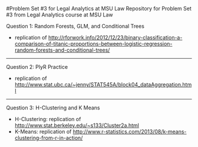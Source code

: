 #Problem Set #3 for Legal Analytics at MSU Law
Repository for Problem Set #3 from Legal Analytics course at MSU Law

Question 1: Random Forests, GLM, and Conditional Trees
- replication of http://rforwork.info/2012/12/23/binary-classification-a-comparison-of-titanic-proportions-between-logistic-regression-random-forests-and-conditional-trees/

----------

Question 2: PlyR Practice
- replication of http://www.stat.ubc.ca/~jenny/STAT545A/block04_dataAggregation.html 

----------

Question 3: H-Clustering and K Means
- H-Clustering: replication of http://www.stat.berkeley.edu/~s133/Cluster2a.html
- K-Means: replication of http://www.r-statistics.com/2013/08/k-means-clustering-from-r-in-action/
